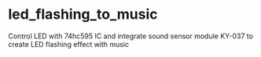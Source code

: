 # led_flashing_to_music
Control LED with 74hc595 IC and integrate sound sensor module KY-037 to create LED flashing effect with music
